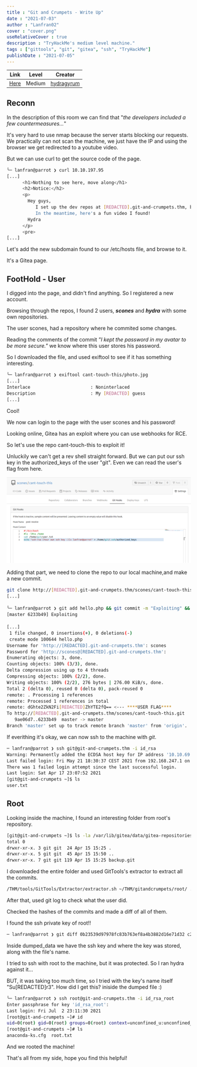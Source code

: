 ```yaml
---
title : "Git and Crumpets - Write Up"
date : "2021-07-03"
author : "Lanfran02"
cover : "cover.png"
useRelativeCover : true
description : "TryHackMe's medium level machine."
tags : ["gittools", "git", "gitea", "ssh", "TryHackMe"]
publishDate : "2021-07-05"
---
```


| Link | Level | Creator |
|------|-------|---------|
| [Here](https://tryhackme.com/room/gitandcrumpets)  | Medium  |  [hydragyrum](https://tryhackme.com/p/hydragyrum)  |

## Reconn

In the description of this room we can find that "_the developers included a few countermeasures..._"

It's very hard to use nmap because the server starts blocking our requests.
We practically can not scan the machine, we just have the IP and using the browser we get redirected to a youtube video.

But we can use curl to get the source code of the page.

```bash
╰─ lanfran@parrot ❯ curl 10.10.197.95                                                                                              ─╯
[...]
      <h1>Nothing to see here, move along</h1>
      <h2>Notice:</h2>
      <p> 
        Hey guys,
           I set up the dev repos at [REDACTED].git-and-crumpets.thm, but I haven't gotten around to setting up the DNS yet. 
           In the meantime, here's a fun video I found!
        Hydra
      </p>
      <pre>
[...]
```

Let's add the new subdomain found to our /etc/hosts file, and browse to it.

It's a Gitea page.

## FootHold - User

I digged into the page, and didn't find anything. So I registered a new account.

Browsing through the repos, I found 2 users, ***scones*** and ***hydra*** with some own repositories.

The user scones, had a repository where he commited some changes.

Reading the comments of the commit _"I kept the password in my avatar to be more secure."_ we know where this user stores his password.

So I downloaded the file, and used exiftool to see if it has something interesting.

```bash
╰─ lanfran@parrot ❯ exiftool cant-touch-this/photo.jpg                                                                            
[...]
Interlace                       : Noninterlaced
Description                     : My [REDACTED] guess
[...]
```
Cool!

We now can login to the page with the user scones and his password!

Looking online, Gitea has an exploit where you can use webhooks for RCE.

So let's use the repo cant-touch-this to exploit it!

Unluckily we can't get a rev shell straight forward. But we can put our ssh key in the authorized_keys of the user "git". Even we can read the user's flag from here.

![User](user.png)

Adding that part, we need to clone the repo to our local machine,and make a new commit.

```bash
git clone http://[REDACTED].git-and-crumpets.thm/scones/cant-touch-this.git
[...]

╰─ lanfran@parrot ❯ git add hello.php && git commit -m "Exploiting" && git push -u origin master                                   ─╯
[master 6233b49] Exploiting

[...]
 1 file changed, 0 insertions(+), 0 deletions(-)
 create mode 100644 hello.php
Username for 'http://[REDACTED].git-and-crumpets.thm': scones
Password for 'http://scones@[REDACTED].git-and-crumpets.thm': 
Enumerating objects: 3, done.
Counting objects: 100% (3/3), done.
Delta compression using up to 4 threads
Compressing objects: 100% (2/2), done.
Writing objects: 100% (2/2), 276 bytes | 276.00 KiB/s, done.
Total 2 (delta 0), reused 0 (delta 0), pack-reused 0
remote: . Processing 1 references
remote: Processed 1 references in total
remote: dGhte2ZkN2Fi[REDACTED]ZhYTE2fQ== <--- ****USER FLAG****
To http://[REDACTED].git-and-crumpets.thm/scones/cant-touch-this.git
   9ae06d7..6233b49  master -> master
Branch 'master' set up to track remote branch 'master' from 'origin'.
```

If everithing it's okay, we can now ssh to the machine with _git_.

```bash
─ lanfran@parrot ❯ ssh git@git-and-crumpets.thm -i id_rsa                                                                     ─╯
Warning: Permanently added the ECDSA host key for IP address '10.10.69.176' to the list of known hosts.
Last failed login: Fri May 21 18:30:37 CEST 2021 from 192.168.247.1 on ssh:notty
There was 1 failed login attempt since the last successful login.
Last login: Sat Apr 17 23:07:52 2021
[git@git-and-crumpets ~]$ ls
user.txt
```
## Root

Looking inside the machine, I found an interesting folder from root's repository.
```bash
[git@git-and-crumpets ~]$ ls -la /var/lib/gitea/data/gitea-repositories/root
total 0
drwxr-xr-x. 3 git git  24 Apr 15 15:25 .
drwxr-xr-x. 5 git git  45 Apr 15 15:50 ..
drwxr-xr-x. 7 git git 119 Apr 15 15:25 backup.git
```

I downloaded the entire folder and used GitTools's extractor to extract all the commits.

```bash
/THM/tools/GitTools/Extractor/extractor.sh ~/THM/gitandcrumpets/root/ .
```

After that, used git log to check what the user did. 

Checked the hashes of the commits and made a diff of all of them.

I found the ssh private key of root!!

```bash
─ lanfran@parrot ❯ git diff 0b23539d97978fc83b763ef8a4b3882d16e71d32 c242a466aa5d4ae0bb8206ef5d05351d3fd6aff9 > dumped_data
```

Inside dumped_data we have the ssh key and where the key was stored, along with the file's name.

I tried to ssh with root to the machine, but it was protected. So I ran hydra against it...

BUT, it was taking too much time, so I tried with the key's name itself "Su[REDACTED]r3". How did I get this? iniside the dumped file :)

```bash
╰─ lanfran@parrot ❯ ssh root@git-and-crumpets.thm -i id_rsa_root                                                                  ─╯
Enter passphrase for key 'id_rsa_root': 
Last login: Fri Jul  2 23:11:30 2021
[root@git-and-crumpets ~]# id
uid=0(root) gid=0(root) groups=0(root) context=unconfined_u:unconfined_r:unconfined_t:s0-s0:c0.c1023
[root@git-and-crumpets ~]# ls 
anaconda-ks.cfg  root.txt
```

And we rooted the machine!

That's all from my side, hope you find this helpful!